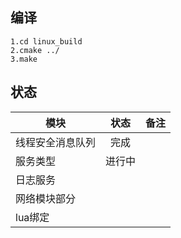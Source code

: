 ## 编译
```
1.cd linux_build
2.cmake ../
3.make
```

## 状态
模块|状态|备注|
--|:--:|:--:|
线程安全消息队列|完成|
服务类型|进行中||
日志服务|||
网络模块部分|||
lua绑定|||
